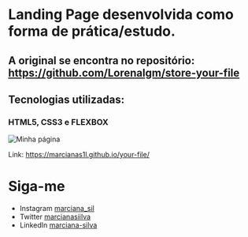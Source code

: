 # Landing Page desenvolvida como forma de prática/estudo. 
## A original se encontra no repositório: https://github.com/Lorenalgm/store-your-file 

## Tecnologias utilizadas: 

### HTML5, CSS3 e FLEXBOX

![Minha página](imagens/pessoal.gif)

Link: https://marcianas1l.github.io/your-file/

# Siga-me

* Instagram [marciana_sil](https://www.instagram.com/marciana_sil/)
* Twitter [marcianasiilva](https://twitter.com/marcianasiilva)
* LinkedIn [marciana-silva](https://www.linkedin.com/in/marciana-silva/)


